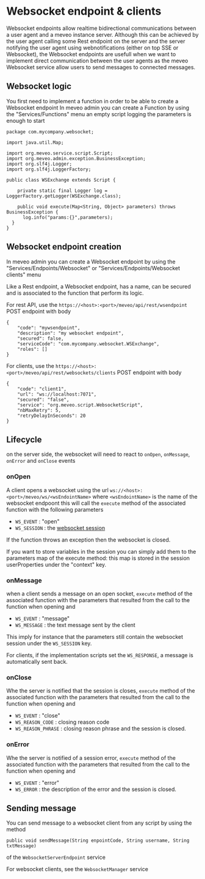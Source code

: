 # Websocket endpoint & clients

Websocket endpoints allow realtime bidirectional communications between a user agent and a meveo instance server.
Although this can be achieved by the user agent calling some Rest endpoint on the server and the server notifying the user agent using webnotifications (either on top SSE or Websocket),
the Websocket endpoints are usefull when we want to implement direct communication between the user agents as the meveo Websocket service allow users to send messages to connected messages.

## Websocket logic

You first need to implement a function in order to be able to create a Websocket endpoint
In meveo admin you can create a Function by using the "Services/Functions" menu
an empty script logging the parameters is enough to start

```
package com.mycompany.websocket;

import java.util.Map;

import org.meveo.service.script.Script;
import org.meveo.admin.exception.BusinessException;
import org.slf4j.Logger;
import org.slf4j.LoggerFactory;

public class WSExchange extends Script {
  
    private static final Logger log = LoggerFactory.getLogger(WSExchange.class);
  
	public void execute(Map<String, Object> parameters) throws BusinessException {
	  log.info("params:{}",parameters);
  }
}
```

## Websocket endpoint creation

In meveo admin you can create a Websocket endpoint by using the "Services/Endpoints/Websocket" or "Services/Endpoints/Websocket clients" menu

Like a Rest endpoint, a Websocket endpoint, has a name, can be secured and is associated to the function that perform its logic.

For rest API, use the `https://<host>:<port>/meveo/api/rest/wsendpoint` POST endpoint with body
```
{
    "code": "mywsendpoint",
    "description": "my websocket endpoint",
    "secured": false,
    "serviceCode": "com.mycompany.websocket.WSExchange",
    "roles": []
}
```
For clients, use the `https://<host>:<port>/meveo/api/rest/websockets/clients` POST endpoint with body
```
{
    "code": "client1",
    "url": "ws://localhost:7071",
    "secured": "false",
    "service": "org.meveo.script.WebsocketScript",
    "nbMaxRetry": 5,
    "retryDelayInSeconds": 20
}
```

## Lifecycle

on the server side, the websocket will need to react to  `onOpen`, `onMessage`, `onError` and `onClose` events

### onOpen
A client opens a websocket using the url `ws://<host>:<port>/meveo/ws/<wsEndointName>` where `<wsEndointName>` is the name of the websocket endpoont
this will call the `execute` method of the associated function with the following parameters
* `WS_EVENT` : "open"
* `WS_SESSION` : the [websocket session](https://docs.oracle.com/javaee/7/api/javax/websocket/Session.html)

If the function throws an exception then the websocket is closed.

If you want to store variables in the session you can simply add them to the parameters map of the execute method: 
this map is stored in the session userProperties under the "context" key.


### onMessage
when a client sends a message on an open socket, `execute` method of the associated function with the parameters that resulted from the call to the function when opening and
* `WS_EVENT` : "message"
* `WS_MESSAGE` : the text message sent by the client

This imply for instance that the parameters still contain the websocket session under the `WS_SESSION` key.

For clients, if the implementation scripts set the `WS_RESPONSE`, a message is automatically sent back.

### onClose
Whe the server is notified that the session is closes, `execute` method of the associated function with the parameters that resulted from the call to the function when opening and
* `WS_EVENT` : "close"
* `WS_REASON_CODE` : closing reason code
* `WS_REASON_PHRASE` : closing reason phrase
and the session is closed.

### onError
Whe the server is notified of a session error, `execute` method of the associated function with the parameters that resulted from the call to the function when opening and
* `WS_EVENT` : "error"
* `WS_ERROR` : the description of the error
and the session is closed.

## Sending message

You can send message to a websocket client from any script by using the method 
```
public void sendMessage(String enpointCode, String username, String txtMessage) 
```
of the `WebsocketServerEndpoint` service

For websocket clients, see the `WebsocketManager` service




